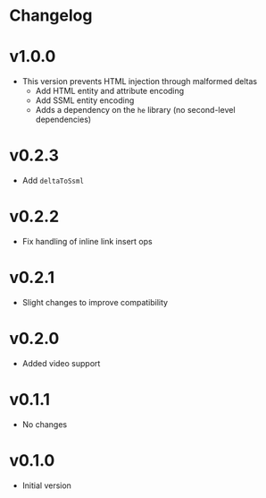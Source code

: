 # Changelog

# v1.0.0

- This version prevents HTML injection through malformed deltas
  - Add HTML entity and attribute encoding
  - Add SSML entity encoding
  - Adds a dependency on the `he` library (no second-level dependencies)

# v0.2.3

- Add `deltaToSsml` 

# v0.2.2

- Fix handling of inline link insert ops

# v0.2.1

- Slight changes to improve compatibility

# v0.2.0

- Added video support

# v0.1.1

- No changes

# v0.1.0

- Initial version
